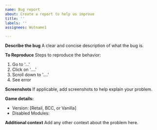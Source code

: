 ```yaml
---
name: Bug report
about: Create a report to help us improve
title: ''
labels: ''
assignees: Wutname1

---
```


**Describe the bug**
A clear and concise description of what the bug is.

**To Reproduce**
Steps to reproduce the behavior:
1. Go to '...'
2. Click on '....'
3. Scroll down to '....'
4. See error

**Screenshots**
If applicable, add screenshots to help explain your problem.

**Game details:**
 - Version: [Retail, BCC, or Vanilla]
 - Disabled Modules:

**Additional context**
Add any other context about the problem here.
